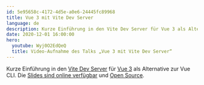 ```yaml
---
id: 5e95658c-4172-4d5e-a0e6-24445fc89968
title: Vue 3 mit Vite Dev Server
language: de
description: Kurze Einführung in den Vite Dev Server für Vue 3 als Alternative zur Vue CLI.
date: 2020-12-01 16:00:00
hero:
  youtube: Wyj0O2EdQeQ
  title: Video-Aufnahme des Talks „Vue 3 mit Vite Dev Server“
---
```


Kurze Einführung in den [Vite Dev Server](https://vitejs.dev) für [Vue 3](https://vuejs.org) als Alternative zur Vue CLI. Die [Slides sind online verfügbar](https://vite.talks.fynn.be) und [Open Source](https://github.com/mvsde/vue-3-mit-vite-dev-server).
